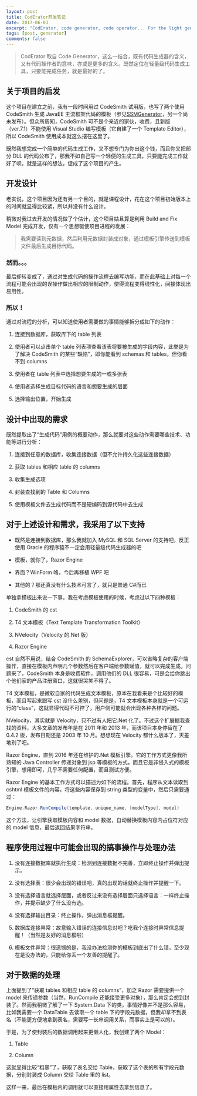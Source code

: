 ```yaml
---
layout: post
title: CodErator开发笔记
date: 2017-06-03
excerpt: "CodErator, code generator, code operator... For the light generate request."
tags: [post, generator]
comments: false
---
```


> CodErator 取自 Code Generator，这么一结合，既有代码生成器的含义，又有代码操作者的意味，亦或是更多的含义。既然定位在轻量级代码生成工具，只要能完成任务，就是最好的了。

## 关于项目的启发

这个项目在建立之前，我有一段时间用过 CodeSmith 试用版，也写了两个使用 CodeSmith 生成 JavaEE 主流框架代码的模板（参见[SSMGenerator](https://github.com/AyakuraYuki/SSMGenerator)，另一个尚未发布）。但众所周知，CodeSmith 可不是个亲近的家伙，收费，且新版（ver.7.1）不能使用 Visual Studio 编写模板（它自建了一个 Template Editor），所以 CodeSmith 使用成本就这么摆在这里了。

既然我想完成一个简单的代码生成工作，又不想专门为你出这个钱，而且你又把部分 DLL 的代码公布了，那我不如自己写一个轻便的生成工具，只要能完成工作就好了呗。就是这样的想法，促成了这个项目的产生。

## 开发设计

老实说，这个项目因为还有另一个目的，就是课程设计，花在这个项目初始版本上的时间就显得比较紧，所以并没有什么设计。

稍微对我过去开发的情况做了个估计，这个项目姑且算是利用 Build and Fix Model 完成开发，仅有一个思想驱使项目进程的发展：

> 我需要读到元数据，然后利用元数据封装成对象，通过模板引擎传送到模板文件最后生成目标代码。

### 然而。。。

最后却转变成了，通过对生成代码的操作流程去编写功能，而在此基础上对每一个流程可能会出现的误操作做出相应的限制动作，使得流程变得线性化，间接体现出易用性。

### 所以！

通过对流程的分析，可以知道使用者需要做的事情能够拆分成如下的动作：

1. 连接到数据库，获取库下的 table 列表

2. 使用者可以点击单个 table 列表项查看该表将要被生成的字段内容，此举是为了解决 CodeSmith 的某些“缺陷”，即你能看到 schemas 和 tables，但你看不到 columns

3. 使用者在 table 列表中选择想要生成的一或多张表

4. 使用者选择生成目标代码的语言和想要生成的层面

5. 选择输出位置，开始生成

## 设计中出现的需求

既然提取出了“生成代码”用例的概要动作，那么就要对这些动作需要哪些技术、功能等进行分析：

1. 连接到任意的数据库，收集连接数据（但不允许持久化这些连接数据）

2. 获取 tables 和相应 table 的 columns

3. 收集生成选项

4. 封装查找到的 Table 和 Columns

5. 使用模板文件去生成代码而不是硬编码到源代码中去生成

## 对于上述设计和需求，我采用了以下支持

-   既然是连接到数据库，那么我就加入 MySQL 和 SQL Server 的支持吧，反正使用 Oracle 的程序猿不一定会用轻量级代码生成器的吧

-   模板，就你了，Razor Engine

-   界面？WinForm 咯，今后再移植 WPF 吧

-   其他的？那还真没有什么技术可言了，就只是普通 C#而已

单独拿模板出来说一下事。我在考虑模板使用的时候，考虑过以下四种模板：

1. CodeSmith 的 cst

2. T4 文本模板（Text Template Transformation Toolkit）

3. NVelocity（Velocity 的.Net 版）

4. Razor Engine

cst 自然不用说，结合 CodeSmith 的 SchemaExplorer，可以省略复杂的客户端操作，直接在模板内声明几个参数然后在客户端给参数赋值，就可以完成生成。问题来了，CodeSmith 本身是收费软件，调用他们的 DLL 很容易，可是会给你跳出个他们家的产品注册窗口，这就很哭笑不得了。

T4 文本模板，是微软自家的代码生成文本模板，原本在我看来是个比较好的模板，而且写起来跟写 cst 没什么差别，但问题是，T4 文本模板本身就是一个可运行的“class”，这就显得代码不可控了，用户侧可能就会出现各种各样的问题。

NVelocity，其实就是 Velocity，只不过有人把它.Net 化了。不过这个扩展据我查找的资料，大多文章的发布年是在 2011 年和 2013 年，而该项目本身停留在了 0.4.2 版，发布日期还是 2003 年 10 月。想想现在 Velocity 都什么版本了，天差地别了吧。

Razor Engine，直到 2016 年还在维护的.Net 模板引擎。它的工作方式更像我所熟知的 Java Controller 传递对象到 jsp 等模板的方式，而且它是非侵入式的模板引擎，想用即可，几乎不需要任何配置，而且测试方便。

Razor Engine 的基本工作方式可以描述为如下的流程。首先，程序从文本读取到 cshtml 模板文件的内容，将这些内容保存到 string 类型的变量中，然后只需要通过：

```groovy
Engine.Razor.RunCompile(template, unique_name, [modelType], model)
```

这个方法，让引擎获取模板内容和 model 数据，自动替换模板内容内占位符对应的 model 信息，最后返回结果字符串。

## 程序使用过程中可能会出现的搞事操作与处理办法

1. 没有连接数据库就执行生成：检测到连接数据不完善，立即终止操作并弹出提示。

2. 没有选择表：很少会出现的错误吧，真的出现的话就终止操作并提醒一下。

3. 没有选择语言就选择层面，或者反过来没有选择层面只选择语言：一样终止操作，并提示缺少了什么没有选。

4. 没有选择输出目录：终止操作，弹出消息框提醒。

5. 数据库连接异常：故意输入错误的连接信息对吧？吃我个连接时异常信息提醒！（当然是友好的消息框啦）

6. 模板文件异常：很遗憾的是，我没办法检测你的模板到底出了什么错，至少现在是没办法的，只能给你丢一个友善的提醒了。

## 对于数据的处理

上面提到了“获取 tables 和相应 table 的 columns”，加之 Razor 需要提供一个 model 来传递参数（当然，RunCompile 还能接受更多对象），那么肯定会想到封装了。然而我稍微了解了一下 System.Data 下的类，事情好像并不是那么容易，比如我需要一个 DataTable 去读取一个 table 下的字段元数据，但我却拿不到表名（不能更方便地拿到表名，需要写一长串调用关系，而事实上是可以的）。

于是，为了使封装后的数据调用起来更懒人化，我创建了两个 Model：

1. Table

2. Column

这就显得比较“粗暴”了，获取了表名交给 Table，获取了这个表的所有字段元数据，分别封装成 Column 交给 Table 里的 list。

这样一来，最后在模板内的调用就可以直接用属性去拿到信息了。
